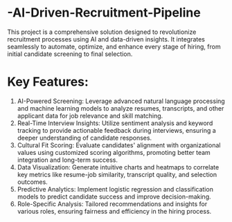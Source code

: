 # -AI-Driven-Recruitment-Pipeline
This project is a comprehensive solution designed to revolutionize recruitment processes using AI and data-driven insights. It integrates seamlessly to automate, optimize, and enhance every stage of hiring, from initial candidate screening to final selection.
# Key Features:
1. AI-Powered Screening: Leverage advanced natural language processing and machine learning models to analyze resumes, transcripts, and other applicant data for job relevance and skill matching.
2. Real-Time Interview Insights: Utilize sentiment analysis and keyword tracking to provide actionable feedback during interviews, ensuring a deeper understanding of candidate responses.
3. Cultural Fit Scoring: Evaluate candidates' alignment with organizational values using customized scoring algorithms, promoting better team integration and long-term success.
4. Data Visualization: Generate intuitive charts and heatmaps to correlate key metrics like resume-job similarity, transcript quality, and selection outcomes.
5. Predictive Analytics: Implement logistic regression and classification models to predict candidate success and improve decision-making.
6. Role-Specific Analysis: Tailored recommendations and insights for various roles, ensuring fairness and efficiency in the hiring process.
